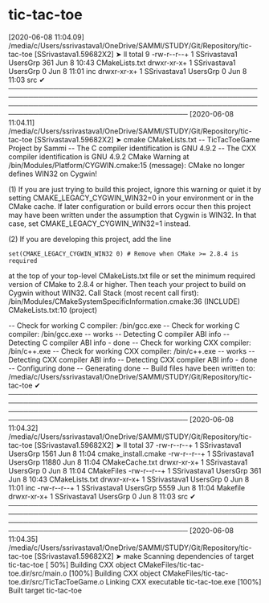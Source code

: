 # tic-tac-toe

[2020-06-08 11:04.09]  /media/c/Users/ssrivastava1/OneDrive/SAMMI/STUDY/Git/Repository/tic-tac-toe
[SSrivastava1.59682X2] ➤ ll
total 9
-rw-r--r--+ 1 SSrivastava1 UsersGrp 361 Jun  8 10:43 CMakeLists.txt
drwxr-xr-x+ 1 SSrivastava1 UsersGrp   0 Jun  8 11:01 inc
drwxr-xr-x+ 1 SSrivastava1 UsersGrp   0 Jun  8 11:03 src
                                                                                                                                                                                         ✔
──────────────────────────────────────────────────────────────────────────────────────────────────────────────────────────────────────────────────────────────────────────────────────────
[2020-06-08 11:04.11]  /media/c/Users/ssrivastava1/OneDrive/SAMMI/STUDY/Git/Repository/tic-tac-toe
[SSrivastava1.59682X2] ➤ cmake CMakeLists.txt
-- TicTacToeGame Project by Sammi
-- The C compiler identification is GNU 4.9.2
-- The CXX compiler identification is GNU 4.9.2
CMake Warning at /bin/Modules/Platform/CYGWIN.cmake:15 (message):
  CMake no longer defines WIN32 on Cygwin!

  (1) If you are just trying to build this project, ignore this warning or
  quiet it by setting CMAKE_LEGACY_CYGWIN_WIN32=0 in your environment or in
  the CMake cache.  If later configuration or build errors occur then this
  project may have been written under the assumption that Cygwin is WIN32.
  In that case, set CMAKE_LEGACY_CYGWIN_WIN32=1 instead.

  (2) If you are developing this project, add the line

    set(CMAKE_LEGACY_CYGWIN_WIN32 0) # Remove when CMake >= 2.8.4 is required

  at the top of your top-level CMakeLists.txt file or set the minimum
  required version of CMake to 2.8.4 or higher.  Then teach your project to
  build on Cygwin without WIN32.
Call Stack (most recent call first):
  /bin/Modules/CMakeSystemSpecificInformation.cmake:36 (INCLUDE)
  CMakeLists.txt:10 (project)


-- Check for working C compiler: /bin/gcc.exe
-- Check for working C compiler: /bin/gcc.exe -- works
-- Detecting C compiler ABI info
-- Detecting C compiler ABI info - done
-- Check for working CXX compiler: /bin/c++.exe
-- Check for working CXX compiler: /bin/c++.exe -- works
-- Detecting CXX compiler ABI info
-- Detecting CXX compiler ABI info - done
-- Configuring done
-- Generating done
-- Build files have been written to: /media/c/Users/ssrivastava1/OneDrive/SAMMI/STUDY/Git/Repository/tic-tac-toe
                                                                                                                                                                                         ✔
──────────────────────────────────────────────────────────────────────────────────────────────────────────────────────────────────────────────────────────────────────────────────────────
[2020-06-08 11:04.32]  /media/c/Users/ssrivastava1/OneDrive/SAMMI/STUDY/Git/Repository/tic-tac-toe
[SSrivastava1.59682X2] ➤ ll
total 37
-rw-r--r--+ 1 SSrivastava1 UsersGrp  1561 Jun  8 11:04 cmake_install.cmake
-rw-r--r--+ 1 SSrivastava1 UsersGrp 11880 Jun  8 11:04 CMakeCache.txt
drwxr-xr-x+ 1 SSrivastava1 UsersGrp     0 Jun  8 11:04 CMakeFiles
-rw-r--r--+ 1 SSrivastava1 UsersGrp   361 Jun  8 10:43 CMakeLists.txt
drwxr-xr-x+ 1 SSrivastava1 UsersGrp     0 Jun  8 11:01 inc
-rw-r--r--+ 1 SSrivastava1 UsersGrp  5559 Jun  8 11:04 Makefile
drwxr-xr-x+ 1 SSrivastava1 UsersGrp     0 Jun  8 11:03 src
                                                                                                                                                                                         ✔
──────────────────────────────────────────────────────────────────────────────────────────────────────────────────────────────────────────────────────────────────────────────────────────
[2020-06-08 11:04.35]  /media/c/Users/ssrivastava1/OneDrive/SAMMI/STUDY/Git/Repository/tic-tac-toe
[SSrivastava1.59682X2] ➤ make
Scanning dependencies of target tic-tac-toe
[ 50%] Building CXX object CMakeFiles/tic-tac-toe.dir/src/main.o
[100%] Building CXX object CMakeFiles/tic-tac-toe.dir/src/TicTacToeGame.o
Linking CXX executable tic-tac-toe.exe
[100%] Built target tic-tac-toe
